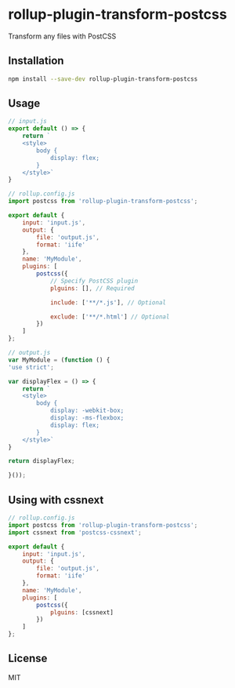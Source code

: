 # rollup-plugin-transform-postcss

Transform any files with PostCSS

## Installation

```bash
npm install --save-dev rollup-plugin-transform-postcss
```

## Usage

```js
// input.js
export default () => {
	return `
	<style>
		body {
			display: flex;
		}
	</style>`
}
```

```js
// rollup.config.js
import postcss from 'rollup-plugin-transform-postcss';

export default {
	input: 'input.js',
	output: {
		file: 'output.js',
		format: 'iife'
	},
	name: 'MyModule',
	plugins: [
		postcss({
			// Specify PostCSS plugin
			plguins: [], // Required

			include: ['**/*.js'], // Optional

			exclude: ['**/*.html'] // Optional
		})
	]
};
```

```js
// output.js
var MyModule = (function () {
'use strict';

var displayFlex = () => {
	return `
	<style>
		body {
			display: -webkit-box;
			display: -ms-flexbox;
			display: flex;
		}
	</style>`
}

return displayFlex;

}());
```

## Using with cssnext

```js
// rollup.config.js
import postcss from 'rollup-plugin-transform-postcss';
import cssnext from 'postcss-cssnext';

export default {
	input: 'input.js',
	output: {
		file: 'output.js',
		format: 'iife'
	},
	name: 'MyModule',
	plugins: [
		postcss({
			plguins: [cssnext]
		})
	]
};
```

## License

MIT
